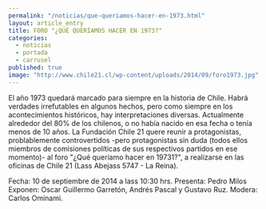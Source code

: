 ```yaml
---
permalink: "/noticias/que-queriamos-hacer-en-1973.html"
layout: article_entry
title: FORO "¿QUÉ QUERÍAMOS HACER EN 1973?"
categories: 
  - noticias
  - portada
  - carrusel
published: true
image: "http://www.chile21.cl/wp-content/uploads/2014/09/foro1973.jpg"
---
```


El año 1973 quedará marcado para siempre en la historia de Chile. Habrá verdades irrefutables en algunos hechos, pero como siempre en los acontecimientos históricos, hay interpretaciones diversas. Actualmente alrededor del 80% de los chilenos, o no había nacido en esa fecha o tenía menos de 10 años.
La Fundación Chile 21 quere reunir a protagonistas, problablemente controvertidos -pero protagonistas sin duda (todos ellos miembros de comisiones políticas de sus respectivos partidos en ese momento)- al foro "¿Qué queríamo hacer en 19731?", a realizarse en las oficinas de Chile 21 (Lass Abejass 5747 - La Reina).

Fecha: 10 de septiembre de 2014 a lass 10:30 hrs.
Presenta: Pedro Milos
Exponen: Oscar Guillermo Garretón, Andrés Pascal y Gustavo Ruz.
Modera: Carlos Ominami.
